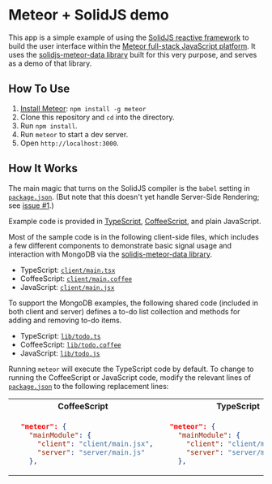 # Meteor + SolidJS demo

This app is a simple example of using the
[SolidJS reactive framework](https://www.solidjs.com/)
to build the user interface within the
[Meteor full-stack JavaScript platform](https://www.meteor.com/).
It uses the
[solidjs-meteor-data library](https://github.com/edemaine/solidjs-meteor-data/)
built for this very purpose, and serves as a demo of that library.

## How To Use

1. [Install Meteor](https://docs.meteor.com/install.html):
   `npm install -g meteor`
2. Clone this repository and `cd` into the directory.
3. Run `npm install`.
4. Run `meteor` to start a dev server.
5. Open `http://localhost:3000`.

## How It Works

The main magic that turns on the SolidJS compiler is the `babel` setting in
[`package.json`](https://github.com/edemaine/meteor-solidjs-demo/blob/main/package.json).
(But note that this doesn't yet handle Server-Side Rendering; see
[issue #1](https://github.com/edemaine/meteor-solidjs-demo/issues/1).)

Example code is provided in
[TypeScript](https://www.typescriptlang.org/),
[CoffeeScript](https://coffeescript.org/), and
plain JavaScript.

Most of the sample code is in the following client-side files,
which includes a few different components to demonstrate basic signal usage
and interaction with MongoDB via the
[solidjs-meteor-data library](https://github.com/edemaine/solidjs-meteor-data/).

* TypeScript: [`client/main.tsx`](https://github.com/edemaine/meteor-solidjs-demo/blob/main/client/main.tsx)
* CoffeeScript: [`client/main.coffee`](https://github.com/edemaine/meteor-solidjs-demo/blob/main/client/main.coffee)
* JavaScript: [`client/main.jsx`](https://github.com/edemaine/meteor-solidjs-demo/blob/main/client/main.jsx)

To support the MongoDB examples, the following shared code
(included in both client and server) defines a to-do list collection and
methods for adding and removing to-do items.

* TypeScript: [`lib/todo.ts`](https://github.com/edemaine/meteor-solidjs-demo/blob/main/lib/todo.ts)
* CoffeeScript: [`lib/todo.coffee`](https://github.com/edemaine/meteor-solidjs-demo/blob/main/lib/todo.coffee)
* JavaScript: [`lib/todo.js`](https://github.com/edemaine/meteor-solidjs-demo/blob/main/lib/todo.js)

Running `meteor` will execute the TypeScript code by default.
To change to running the CoffeeScript or JavaScript code,
modify the relevant lines of
[`package.json`](https://github.com/edemaine/meteor-solidjs-demo/blob/main/package.json)
to the following replacement lines:

<table>
<tr><th>CoffeeScript</th><th>TypeScript</th></tr>
<tr><td>

```json
  "meteor": {
    "mainModule": {
      "client": "client/main.jsx",
      "server": "server/main.js"
    },
```

</td><td>

```json
  "meteor": {
    "mainModule": {
      "client": "client/main.coffee",
      "server": "server/main.coffee"
    },
```

</td></tr></table>
